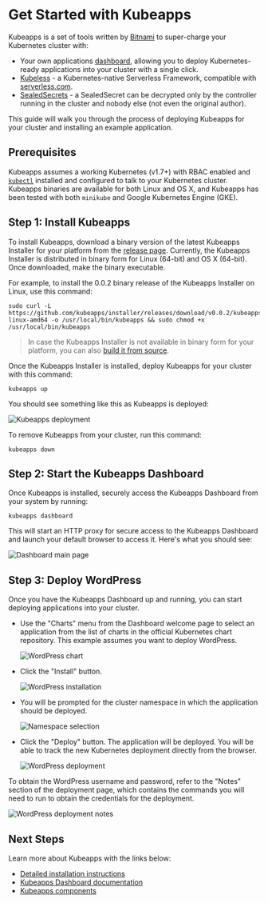 # Get Started with Kubeapps

Kubeapps is a set of tools written by [Bitnami](https://bitnami.com) to super-charge your Kubernetes cluster with:
 * Your own applications [dashboard](https://kubeapps.com/), allowing you to deploy Kubernetes-ready applications into your cluster with a single click.
 * [Kubeless](http://kubeless.io/) - a Kubernetes-native Serverless Framework, compatible with [serverless.com](https://serverless.com).
 * [SealedSecrets](https://github.com/bitnami/sealed-secrets) - a SealedSecret can be decrypted only by the controller running in the cluster and nobody else (not even the original author).

This guide will walk you through the process of deploying Kubeapps for your cluster and installing an example application.

## Prerequisites

Kubeapps assumes a working Kubernetes (v1.7+) with RBAC enabled and [`kubectl`](https://kubernetes.io/docs/tasks/tools/install-kubectl/) installed and configured to talk to your Kubernetes cluster. Kubeapps binaries are available for both Linux and OS X, and Kubeapps has been tested with both `minikube` and Google Kubernetes Engine (GKE).

## Step 1: Install Kubeapps

To install Kubeapps, download a binary version of the latest Kubeapps Installer for your platform from the [release page](https://github.com/kubeapps/kubeapps/releases). Currently, the Kubeapps Installer is distributed in binary form for Linux (64-bit) and OS X (64-bit). Once downloaded, make the binary executable.

For example, to install the 0.0.2 binary release of the Kubeapps Installer on Linux, use this command:

```
sudo curl -L https://github.com/kubeapps/installer/releases/download/v0.0.2/kubeapps-linux-amd64 -o /usr/local/bin/kubeapps && sudo chmod +x /usr/local/bin/kubeapps
```

> In case the Kubeapps Installer is not available in binary form for your platform, you can also [build it from source](install.md).

Once the Kubeapps Installer is installed, deploy Kubeapps for your cluster with this command:

```
kubeapps up
```

You should see something like this as Kubeapps is deployed:

![Kubeapps deployment](../img/kubeapps-up.png)

To remove Kubeapps from your cluster, run this command:

```
kubeapps down
```

## Step 2: Start the Kubeapps Dashboard

Once Kubeapps is installed, securely access the Kubeapps Dashboard from your system by running:

```
kubeapps dashboard
```

This will start an HTTP proxy for secure access to the Kubeapps Dashboard and launch your default browser to access it. Here's what you should see:

![Dashboard main page](../img/dashboard-home.png)

## Step 3: Deploy WordPress

Once you have the Kubeapps Dashboard up and running, you can start deploying applications into your cluster.

* Use the "Charts" menu from the Dashboard welcome page to select an application from the list of charts in the official Kubernetes chart repository. This example assumes you want to deploy WordPress.

  ![WordPress chart](../img/wordpress-search.png)

* Click the "Install" button. 

  ![WordPress installation](../img/wordpress-install.png)

* You will be prompted for the cluster namespace in which the application should be deployed.

  ![Namespace selection](../img/wordpress-namespace.png)

* Click the "Deploy" button. The application will be deployed. You will be able to track the new Kubernetes deployment directly from the browser.

  ![WordPress deployment](../img/wordpress-deployment.png)

To obtain the WordPress username and password, refer to the "Notes" section of the deployment page, which contains the commands you will need to run to obtain the credentials for the deployment.

  ![WordPress deployment notes](../img/wordpress-notes.png)

## Next Steps

Learn more about Kubeapps with the links below:

* [Detailed installation instructions](install.md)
* [Kubeapps Dashboard documentation](dashboard.md)
* [Kubeapps components](components.md)